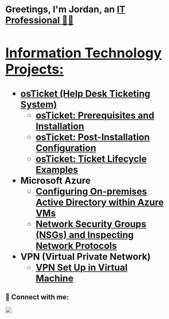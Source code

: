 <h1>Greetings, I'm Jordan, an <a href="https://www.linkedin.com/in/jordan-moore-59a580306/">IT Professional 👋🏼

<h2> Information Technology Projects:</h2>

- <b>osTicket (Help Desk Ticketing System)</b>
  - [osTicket: Prerequisites and Installation](https://github.com/JordanIsaiah03/osticket-prereqs)
  - [osTicket: Post-Installation Configuration](https://github.com/JordanIsaiah03/post-install-config)
  - [osTicket: Ticket Lifecycle Examples](https://github.com/JordanIsaiah03/ticket-lifecycle)
- <b>Microsoft Azure</b>
  - [Configuring On-premises Active Directory within Azure VMs](https://github.com/JordanIsaiah03/configure-ad)
  - [Network Security Groups (NSGs) and Inspecting Network Protocols](https://github.com/JordanIsaiah03/azure-network-protocols)
- <b>VPN (Virtual Private Network)</b>
  - [VPN Set Up in Virtual Machine](https://github.com/JordanIsaiah03/setting-up-vpn)
        
<h2> 📲 Connect with me:</h2>

[<img align="left" alt="Jordan | LinkedIn" width="22px" src="https://cdn.jsdelivr.net/npm/simple-icons@v3/icons/linkedin.svg" />][linkedin]

[linkedin]: https://linkedin.com/in/jordan-moore-59a580306







